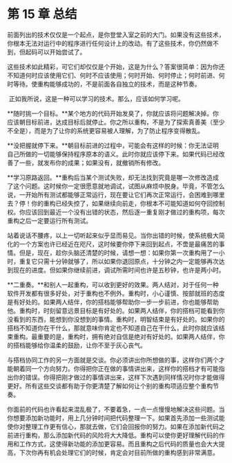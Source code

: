 # 第 15 章 总结

​		前面列出的技术仅仅是一个起点，是你登堂入室之前的大门。如果没有这些技术，你根本无法对运行中的程序进行任何设计上的改动。有了这些技术，你仍然做不到，但起码可以开始尝试了。

​		这些技术如此精彩，可它们却仅仅是个开始，这是为什么？答案很简单：因为你还不知道何时应该使用它们、何时不应该使用；何时开始、何时停止；何时前进、何时等待。使重构能够成功的，不是前面各自独立的技术，而是这种节奏。

​		正如我所说，这是一种可以学习的技术。那么，应该如何学习呢。

​		**随时挑一个目标。**某个地方的代码开始发臭了，你就应该将问题解决掉。你应该朝目标前进，达成目标后就停止。你之所以重构，不是为了探索真善美（至少不全是），而是为了让你的系统更容易被人理解，为了防止程序变得散乱。

​		**没把握就停下来。**朝目标前进的过程中，可能会有这样的时候：你无法证明自己所做的一切能够保持程序原本的语义。此时你就应该停下来。如果代码已经改善了一些，就发布你的成果；如果没有，就撤销所有修改。

​		**学习原路返回。**重构后当某个测试失败，却无法找到究竟是哪一次修改造成了这个问题。这时候你一定很愿意就地调试，试图从麻烦中脱身。毕竟，不管怎么说，一开始所有测试都能够正常运行，现在要让它们再次正常运行，会困难到哪里去？停！你的重构已经失控了，如果继续向前走，你根本不可能知道如何夺回控制权。你应该回到最近一个没有出错的状态，然后逐一重复刚才做过的重构项，每次重构之后一定要运行所有测试。

​		站着说话不腰疼，以上一切听起来似乎显而易见。当你出错的时候，使系统极大简化的一个方案也许已经近在咫尺，这时候要你停下来回到起点，不啻是最痛苦的事情。但是，现在，趁你头脑还清楚的时候，请想一想：如果你第一次重构用了一小时，重复它只需十分钟就够了，所以如果你退回原点，十分钟之内一定能够再次达到现在的进度。但如果你继续前进，调试所需时间也许是五秒钟，也许是两小时。

​		**二重奏。**和别人一起重构，可以收到更好的效果。两人结对，对于任何一种软件开发都有很多好处，对于重构也不例外。重构时，小心谨慎、按部就班的态度是有好处的。如果两人结伴，你的搭档能够帮助你一步一步前进，你也能够帮助他。重构时，时刻留意远景目标是有好处的。如果两人结伴，你的搭档可能看到你没看到的东西，能想到你没想到的事情。重构时，明智结束是有好处的。如果你的搭档不知道你在干什么，那就意味你肯定也不知道自己在干什么，此时你就应该结束重构。最重要的是，重构时，拥有绝对自信是绝对有好处的。如果两人结伴，你的搭档能够给你温柔的鼓励，让你不至于灰心丧气。

​		与搭档协同工作的另一方面就是交谈。你必须讲出你所想做的事，这样你们两个才能朝着同一个方向努力。你得把你正在做的事情讲出来，这样你的搭档才有可能指出你的错误。你得把刚才做过的事情讲出来，这样下次遇到同样情况时你才能做得更好。所有这些交谈都有助于你更清楚了解如何让个别的重构项适应整个重构节奏。

​		你面前的代码也许看起来混乱极了，不要着急，一点一点慢慢地解决这些问题。当你想要添加新功能时，用上几分钟时间把代码整理一下。如果首先添加一些测试能使你对整理工作更有信心，那就去做，它们会回报你的努力。如果在添加新代码之前进行重构，那么添加新代码的风险将大大降低。重构可以使你更好理解代码的作用和工作方式，这使得新功能的添加更容易。而且重构之后代码的质量也会大大提高，下次你再有机会处理它们的时候，肯定会对目前所做的重构感到非常满意。

